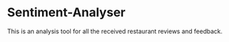 # Sentiment-Analyser
This is an analysis tool for all the received restaurant reviews and feedback.

